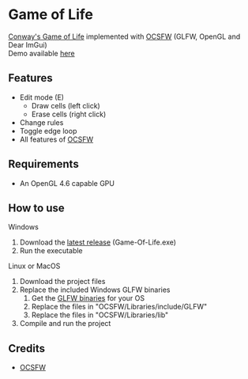 # Game of Life
[Conway's Game of Life](https://en.wikipedia.org/wiki/Conway%27s_Game_of_Life) implemented with [OCSFW](https://github.com/psychopattt/OCSFW) (GLFW, OpenGL and Dear ImGui)<br>
Demo available [here](https://youtu.be/w7SxaPt6FGQ)

## Features
- Edit mode (E)
  - Draw cells (left click)
  - Erase cells (right click)
- Change rules
- Toggle edge loop
- All features of [OCSFW](https://github.com/psychopattt/OCSFW?tab=readme-ov-file#features)

## Requirements
- An OpenGL 4.6 capable GPU

## How to use
Windows
1. Download the [latest release](https://github.com/psychopattt/Game-of-Life-OpenGL/releases/latest) (Game-Of-Life.exe)
2. Run the executable

Linux or MacOS
1. Download the project files
3. Replace the included Windows GLFW binaries
   1. Get the [GLFW binaries](https://www.glfw.org/download.html) for your OS
   2. Replace the files in "OCSFW/Libraries/include/GLFW"
   3. Replace the files in "OCSFW/Libraries/lib"
4. Compile and run the project

## Credits
- [OCSFW](https://github.com/psychopattt/OCSFW?tab=readme-ov-file#credits)
